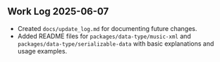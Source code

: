## Work Log 2025-06-07
- Created `docs/update_log.md` for documenting future changes.
- Added README files for `packages/data-type/music-xml` and `packages/data-type/serializable-data` with basic explanations and usage examples.
